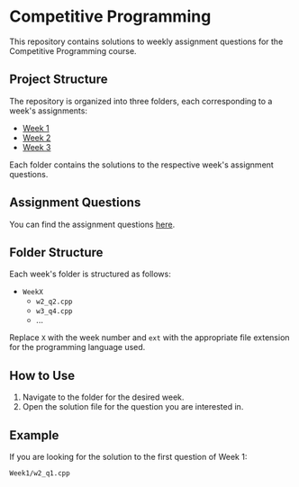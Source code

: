 # Competitive Programming

This repository contains solutions to weekly assignment questions for the Competitive Programming course.

## Project Structure

The repository is organized into three folders, each corresponding to a week's assignments:

- [Week 1](./Week1)
- [Week 2](./Week2)
- [Week 3](./Week3)

Each folder contains the solutions to the respective week's assignment questions.

## Assignment Questions

You can find the assignment questions [here](https://docs.google.com/document/d/1X7L26gp8IyrlpFInEsCoxEl4EFfrrjFLP08OLgSh6ko/edit).

## Folder Structure

Each week's folder is structured as follows:

- `WeekX`
  - `w2_q2.cpp`
  - `w3_q4.cpp`
  - ...

Replace `X` with the week number and `ext` with the appropriate file extension for the programming language used.

## How to Use

1. Navigate to the folder for the desired week.
2. Open the solution file for the question you are interested in.

## Example

If you are looking for the solution to the first question of Week 1:

```plaintext
Week1/w2_q1.cpp
